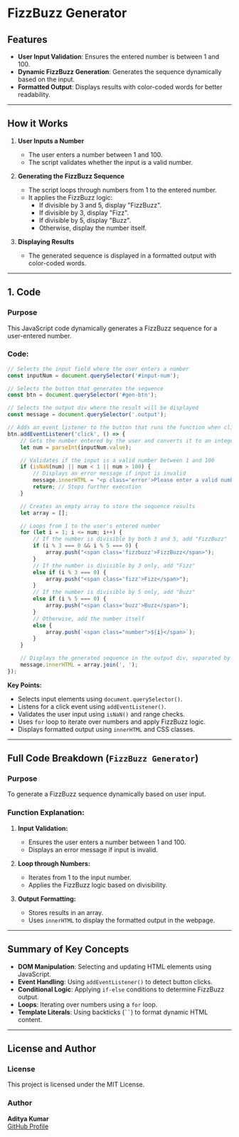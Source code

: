 # **FizzBuzz Generator**

## **Features**

- **User Input Validation**: Ensures the entered number is between 1 and 100.
- **Dynamic FizzBuzz Generation**: Generates the sequence dynamically based on the input.
- **Formatted Output**: Displays results with color-coded words for better readability.

---

## **How it Works**

1. **User Inputs a Number**
    - The user enters a number between 1 and 100.
    - The script validates whether the input is a valid number.

2. **Generating the FizzBuzz Sequence**
    - The script loops through numbers from 1 to the entered number.
    - It applies the FizzBuzz logic:
        - If divisible by 3 and 5, display "FizzBuzz".
        - If divisible by 3, display "Fizz".
        - If divisible by 5, display "Buzz".
        - Otherwise, display the number itself.

3. **Displaying Results**
    - The generated sequence is displayed in a formatted output with color-coded words.

---

## **1. Code**

### **Purpose**

This JavaScript code dynamically generates a FizzBuzz sequence for a user-entered number.

### **Code:**

```javascript
// Selects the input field where the user enters a number
const inputNum = document.querySelector('#input-num');

// Selects the button that generates the sequence
const btn = document.querySelector('#gen-btn');

// Selects the output div where the result will be displayed
const message = document.querySelector('.output');

// Adds an event listener to the button that runs the function when clicked
btn.addEventListener('click', () => {
    // Gets the number entered by the user and converts it to an integer
    let num = parseInt(inputNum.value);

    // Validates if the input is a valid number between 1 and 100
    if (isNaN(num) || num < 1 || num > 100) {
        // Displays an error message if input is invalid
        message.innerHTML = "<p class='error'>Please enter a valid number between 1 and 100.</p>";
        return; // Stops further execution
    }

    // Creates an empty array to store the sequence results
    let array = [];

    // Loops from 1 to the user's entered number
    for (let i = 1; i <= num; i++) {
        // If the number is divisible by both 3 and 5, add "FizzBuzz"
        if (i % 3 === 0 && i % 5 === 0) {
            array.push("<span class='fizzbuzz'>FizzBuzz</span>");
        }
        // If the number is divisible by 3 only, add "Fizz"
        else if (i % 3 === 0) {
            array.push("<span class='fizz'>Fizz</span>");
        }
        // If the number is divisible by 5 only, add "Buzz"
        else if (i % 5 === 0) {
            array.push("<span class='buzz'>Buzz</span>");
        }
        // Otherwise, add the number itself
        else {
            array.push(`<span class="number">${i}</span>`);
        }
    }

    // Displays the generated sequence in the output div, separated by commas
    message.innerHTML = array.join(', ');
});
```

**Key Points:**

- Selects input elements using `document.querySelector()`.
- Listens for a click event using `addEventListener()`.
- Validates the user input using `isNaN()` and range checks.
- Uses `for` loop to iterate over numbers and apply FizzBuzz logic.
- Displays formatted output using `innerHTML` and CSS classes.

---

## **Full Code Breakdown (`FizzBuzz Generator`)**

### **Purpose**

To generate a FizzBuzz sequence dynamically based on user input.

### **Function Explanation:**

1. **Input Validation:**
    - Ensures the user enters a number between 1 and 100.
    - Displays an error message if input is invalid.

2. **Loop through Numbers:**
    - Iterates from 1 to the input number.
    - Applies the FizzBuzz logic based on divisibility.

3. **Output Formatting:**
    - Stores results in an array.
    - Uses `innerHTML` to display the formatted output in the webpage.

---

## **Summary of Key Concepts**

- **DOM Manipulation**: Selecting and updating HTML elements using JavaScript.
- **Event Handling**: Using `addEventListener()` to detect button clicks.
- **Conditional Logic**: Applying `if-else` conditions to determine FizzBuzz output.
- **Loops**: Iterating over numbers using a `for` loop.
- **Template Literals**: Using backticks (` `` `) to format dynamic HTML content.

---

## **License and Author**

### **License**

This project is licensed under the MIT License.

### **Author**

**Aditya Kumar**  
[GitHub Profile](https://github.com/itsadityakr)

